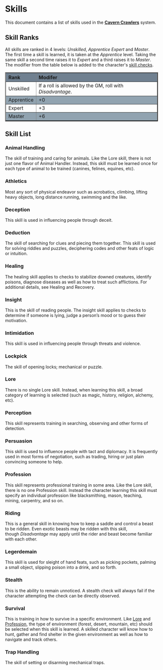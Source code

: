 # Skills
This document contains a list of skills used in the <ins>**Cavern Crawlers**</ins> system.

## Skill Ranks
All skills are ranked in 4 levels: *Unskilled*, *Apprentice* *Expert* and *Master*.  The first time a skill is learned, it is taken at the *Apprentice* level.  Taking the same skill a second time raises it to *Expert* and a third raises it to *Master*.  The modifier from the table below is added to the character's [skill checks](CoreRules.md#skilled%20check).

<table border=2>
    <tr style="background-color:#708090;">
        <th align="left"><b>Rank</b></th>
        <th align="left"><b>Modifer<b></th>
    </tr>
    <tr>
        <td align="left">Unskilled</td>
        <td align="left">If a roll is allowed by the GM, roll with <i>Disadvantage</i>.</td>
    </tr>
    <tr style="background-color:#91a3b0;">
        <td align="left">Apprentice</td>
        <td align="left">+0</td>
    </tr>
    <tr>
        <td align="left">Expert</td>
        <td align="left">+3</td>
    </tr>
    <tr style="background-color:#91a3b0;">
        <td align="left">Master</td>
        <td align="left">+6</td>
    </tr>
</table>

## Skill List
### Animal Handling
The skill of training and caring for animals.  Like the Lore skill, there is not just one flavor of Animal Handler.  Instead, this skill must be learned once for each type of animal to be trained (canines, felines, equines, etc).

### Athletics
Most any sort of physical endeavor such as acrobatics, climbing, lifting heavy objects, long distance running, swimming and the like.

### Deception
This skill is used in influencing people through deceit.

### Deduction
The skill of searching for clues and piecing them together. This skill is used for solving riddles and puzzles, deciphering codes and other feats of logic or intuition.

### Healing
The healing skill applies to checks to stabilize downed creatures, identify poisons, diagnose diseases as well as how to treat such afflictions. For additional details, see Healing and Recovery.

### Insight
This is the skill of reading people. The insight skill applies to checks to determine if someone is lying, judge a person’s mood or to guess their motivation.

### Intimidation
This skill is used in influencing people through threats and violence.

### Lockpick
The skill of opening locks; mechanical or puzzle.

### Lore
There is no single Lore skill. Instead, when learning this skill, a broad category of learning is selected (such as magic, history, religion, alchemy, etc).

### Perception
This skill represents training in searching, observing and other forms of detection.

### Persuasion
This skill is used to influence people with tact and diplomacy. It is frequently used in most forms of negotiation, such as trading, hiring or just plain convincing someone to help.

### Profession
This skill represents professional training in some area. Like the Lore skill, there is no one Profession skill. Instead the character learning this skill must specify an individual profession like blacksmithing, mason, teaching, mining, carpentry, and so on.

### Riding
This is a general skill in knowing how to keep a saddle and control a beast to be ridden. Even exotic beasts may be ridden with this skill, though *Disadvantage* may apply until the rider and beast become familiar with each other.

### Legerdemain
This skill is used for sleight of hand feats, such as picking pockets, palming a small object, slipping poison into a drink, and so forth.

### Stealth
This is the ability to remain unnoticed. A stealth check will always fail if the character attempting the check can be directly observed.

### Survival
This is training in how to survive in a specific environment.  Like [Lore](#lore) and [Profession](#profession), the type of environment (forest, desert, mountain, etc) should be selected when this skill is learned. A skilled character will know how to hunt, gather and find shelter in the given environment as well as how to navigate and track others.

### Trap Handling
The skill of setting or disarming mechanical traps.